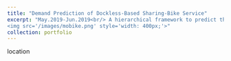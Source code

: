 ```yaml
---
title: "Demand Prediction of Dockless-Based Sharing-Bike Service"
excerpt: "May.2019-Jun.2019<br/> A hierarchical framework to predict the demand of dockless bicycles in multiple spatial units.<br/><br/>
<img src='/images/mobike.png' style='width: 400px;'>"
collection: portfolio
---
```


location
